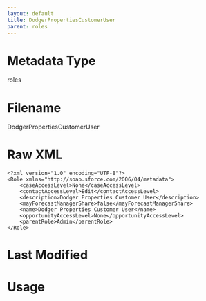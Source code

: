 ```yaml
---
layout: default
title: DodgerPropertiesCustomerUser
parent: roles
---
```

# Metadata Type
roles


# Filename 
DodgerPropertiesCustomerUser


# Raw XML
```
<?xml version="1.0" encoding="UTF-8"?>
<Role xmlns="http://soap.sforce.com/2006/04/metadata">
    <caseAccessLevel>None</caseAccessLevel>
    <contactAccessLevel>Edit</contactAccessLevel>
    <description>Dodger Properties Customer User</description>
    <mayForecastManagerShare>false</mayForecastManagerShare>
    <name>Dodger Properties Customer User</name>
    <opportunityAccessLevel>None</opportunityAccessLevel>
    <parentRole>Admin</parentRole>
</Role>
```


# Last Modified


# Usage
